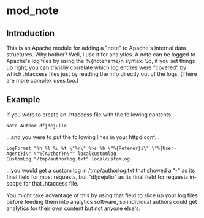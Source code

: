 # mod_note

## Introduction

This is an Apache module for adding a "note" to Apache's internal data
structures.  Why bother?  Well, I use it for analytics.  A note can be
logged to Apache's log files by using the %{notename}n syntax.  So, if
you set things up right, you can trivially correlate which log entries
were "covered" by which .htaccess files just by reading the info
directly out of the logs.  (There are more complex uses too.)

## Example

If you were to create an .htaccess file with the following contents...
```
Note Author dfjdejulio
```
...and you were to put the following lines in your httpd.conf...
```
LogFormat "%h %l %u %t \"%r\" %>s %b \"%{Referer}i\" \"%{User-Agent}i\" \"%{Author}n\"" localcustomlog
CustomLog "/tmp/authorlog.txt" localcustomlog
```
...you would get a custom log in /tmp/authorlog.txt that showed a
"-" as its final field for most requests, but "dfjdejulio" as its
final field for requests in-scope for that .htaccess file.

You might take advantage of this by using that field to slice up
your log files before feeding them into analytics software, so
individual authors could get analytics for their own content but
not anyone else's.
